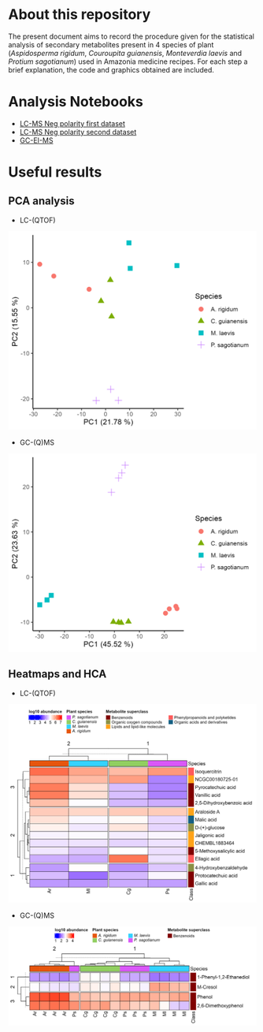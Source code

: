 
# About this repository

The present document aims to record the procedure given for the
statistical analysis of secondary metabolites present in 4 species 
of plant (*Aspidosperma rigidum*, *Couroupita guianensis*, 
*Monteverdia laevis* and *Protium sagotianum*) used in Amazonia 
medicine recipes. For each step a brief explanation, the code and 
graphics obtained are included.

# Analysis Notebooks

- [LC-MS Neg
  polarity first dataset](https://github.com/IKIAM-NPL/Arajuno_Stem_Bark/blob/main/Firts_LCMS_Dataset.md)
- [LC-MS Neg
  polarity second dataset](https://github.com/IKIAM-NPL/Arajuno_Stem_Bark/blob/main/Second_LCMS_Dataset.md)
- [GC-EI-MS](https://github.com/IKIAM-NPL/Arajuno_Stem_Bark/blob/main/GCMS_Arajuno_Stem_Bark.md)

# Useful results

## PCA analysis

- LC-(QTOF)

![PCA analysis for negative polarity](Result/LCMS/2nd_LCMS_PCA.png)

- GC-(Q)MS

![PCA analysis of the volatile metabolome](Result/GCMS/GCMS_PCA.png)

## Heatmaps and HCA

- LC-(QTOF)

![Heatmap of the annotated features in negative polarity](Result/LCMS/Firts_LCMS_Heatmap.jpeg)

- GC-(Q)MS

![Heatmap of the annotated features in GC-MS](Result/GCMS/GCMS_Heatmap.jpeg)
